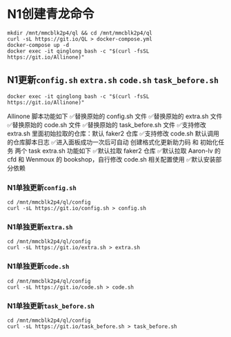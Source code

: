 # N1创建青龙命令
```
mkdir /mnt/mmcblk2p4/ql && cd /mnt/mmcblk2p4/ql
curl -sL https://git.io/QL > docker-compose.yml
docker-compose up -d
docker exec -it qinglong bash -c "$(curl -fsSL https://git.io/Allinone)"
```

## N1更新`config.sh` `extra.sh` `code.sh` `task_before.sh`
```
docker exec -it qinglong bash -c "$(curl -fsSL https://git.io/Allinone)"
```
Allinone 脚本功能如下
✅替换原始的 config.sh 文件
✅替换原始的 extra.sh 文件
✅替换原始的 code.sh 文件
✅替换原始的 task_before.sh 文件
✅支持修改 extra.sh 里面初始拉取的仓库：默认 faker2 仓库
✅支持修改 code.sh 默认调用的仓库脚本日志
✅进入面板成功一次后可自动 创建格式化更新助力码 和 初始化任务 两个 task
extra.sh 功能如下
✅默认拉取 faker2 仓库
✅默认拉取 Aaron-lv 的 cfd 和 Wenmoux 的 bookshop，自行修改 code.sh 相关配置使用
✅默认安装部分依赖

### N1单独更新`config.sh`
```
cd /mnt/mmcblk2p4/ql/config
curl -sL https://git.io/config.sh > config.sh
```
### N1单独更新`extra.sh`
```
cd /mnt/mmcblk2p4/ql/config
curl -sL https://git.io/extra.sh > extra.sh
```
### N1单独更新`code.sh`
```
cd /mnt/mmcblk2p4/ql/config
curl -sL https://git.io/code.sh > code.sh
```
### N1单独更新`task_before.sh`
```
cd /mnt/mmcblk2p4/ql/config
curl -sL https://git.io/task_before.sh > task_before.sh
```
